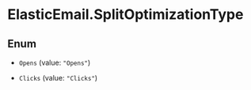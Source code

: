 # ElasticEmail.SplitOptimizationType

## Enum


* `Opens` (value: `"Opens"`)

* `Clicks` (value: `"Clicks"`)


